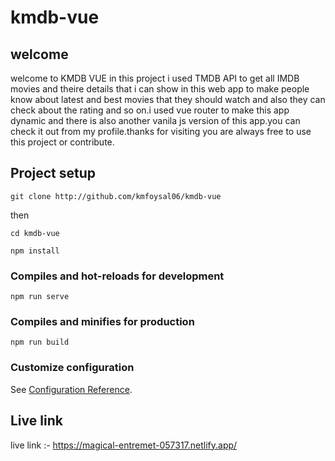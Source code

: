 # kmdb-vue
## welcome 
welcome to KMDB VUE in this project i used TMDB API to get all IMDB movies and theire details that i can show in this web app to make people know about latest and best movies that they should watch and also they can check about the rating and so on.i used vue router to make this app dynamic and there is also another vanila js version of this app.you can check it out from my profile.thanks for visiting you are always free to use this project or contribute.



## Project setup

```
git clone http://github.com/kmfoysal06/kmdb-vue
```

then 
```
cd kmdb-vue
```

```
npm install
```

### Compiles and hot-reloads for development
```
npm run serve
```

### Compiles and minifies for production
```
npm run build
```

### Customize configuration
See [Configuration Reference](https://cli.vuejs.org/config/).


## Live link
live link :- https://magical-entremet-057317.netlify.app/